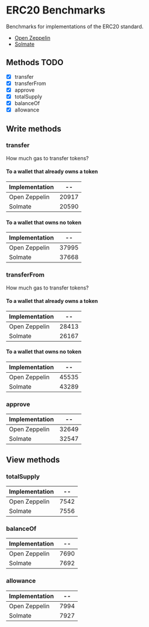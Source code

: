 # ERC20 Benchmarks

Benchmarks for implementations of the ERC20 standard.

- [Open Zeppelin](https://github.com/OpenZeppelin/openzeppelin-contracts)
- [Solmate](https://github.com/rari-capital/solmate)

## Methods TODO

- [x] transfer
- [x] transferFrom
- [x] approve
- [x] totalSupply
- [x] balanceOf
- [x] allowance

## Write methods

### transfer

How much gas to transfer tokens?

#### To a wallet that already owns a token

<!-- Start transferToOwner Table -->
|Implementation|  -- |
|--------------|-----|
| Open Zeppelin|20917|
|    Solmate   |20590|
<!-- End transferToOwner Table -->

#### To a wallet that owns no token

<!-- Start transferToNonOwner Table -->
|Implementation|  -- |
|--------------|-----|
| Open Zeppelin|37995|
|    Solmate   |37668|
<!-- End transferToNonOwner Table -->

### transferFrom

How much gas to transfer tokens?

#### To a wallet that already owns a token

<!-- Start transferFromToOwner Table -->
|Implementation|  -- |
|--------------|-----|
| Open Zeppelin|28413|
|    Solmate   |26167|
<!-- End transferFromToOwner Table -->

#### To a wallet that owns no token

<!-- Start transferFromToNonOwner Table -->
|Implementation|  -- |
|--------------|-----|
| Open Zeppelin|45535|
|    Solmate   |43289|
<!-- End transferFromToNonOwner Table -->

### approve

<!-- Start approve Table -->
|Implementation|  -- |
|--------------|-----|
| Open Zeppelin|32649|
|    Solmate   |32547|
<!-- End approve Table -->

## View methods

### totalSupply

<!-- Start totalSupply Table -->
|Implementation| -- |
|--------------|----|
| Open Zeppelin|7542|
|    Solmate   |7556|
<!-- End totalSupply Table -->

### balanceOf

<!-- Start balanceOf Table -->
|Implementation| -- |
|--------------|----|
| Open Zeppelin|7690|
|    Solmate   |7692|
<!-- End balanceOf Table -->

### allowance

<!-- Start allowance Table -->
|Implementation| -- |
|--------------|----|
| Open Zeppelin|7994|
|    Solmate   |7927|
<!-- End allowance Table -->



